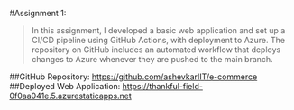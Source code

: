 #Assignment 1:

>In this assignment, I developed a basic web application and set up a CI/CD pipeline using GitHub Actions, with deployment to Azure. The repository on GitHub includes an automated workflow that deploys changes to Azure whenever they are pushed to the main branch.

##GitHub Repository: https://github.com/ashevkarIIT/e-commerce
##Deployed Web Application: https://thankful-field-0f0aa041e.5.azurestaticapps.net
